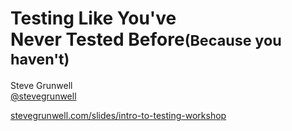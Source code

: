 <!-- .slide: class="title-slide" -->
# Testing Like You've<br>Never Tested Before<small>(Because you haven't)</small>

Steve Grunwell<br>
[@stevegrunwell](https://twitter.com/stevegrunwell)

[stevegrunwell.com/slides/intro-to-testing-workshop](https://stevegrunwell.com/slides/intro-to-testing-workshop)<!-- .element: class="slides-link" -->
